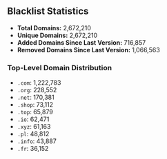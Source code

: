 ## Blacklist Statistics

- **Total Domains:** 2,672,210
- **Unique Domains:** 2,672,210
- **Added Domains Since Last Version:** 716,857
- **Removed Domains Since Last Version:** 1,066,563

### Top-Level Domain Distribution

-  `.com`: 1,222,783
-  `.org`: 228,552
-  `.net`: 170,381
-  `.shop`: 73,112
-  `.top`: 65,879
-  `.io`: 62,471
-  `.xyz`: 61,163
-  `.pl`: 48,812
-  `.info`: 43,887
-  `.fr`: 36,152
